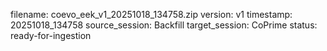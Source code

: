 filename: coevo_eek_v1_20251018_134758.zip
version: v1
timestamp: 20251018_134758
source_session: Backfill
target_session: CoPrime
status: ready-for-ingestion
